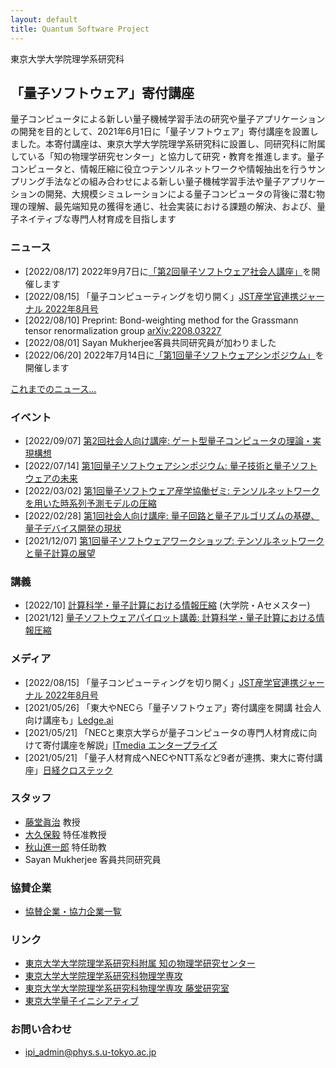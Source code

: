 ```yaml
---
layout: default
title: Quantum Software Project
---
```


東京大学大学院理学系研究科
##  「量子ソフトウェア」寄付講座

量子コンピュータによる新しい量子機械学習手法の研究や量子アプリケーションの開発を目的として、2021年6月1日に「量子ソフトウェア」寄付講座を設置しました。本寄付講座は、東京大学大学院理学系研究科に設置し、同研究科に附属している「知の物理学研究センター」と協力して研究・教育を推進します。量子コンピュータと、情報圧縮に役立つテンソルネットワークや情報抽出を行うサンプリング手法などの組み合わせによる新しい量子機械学習手法や量子アプリケーションの開発、大規模シミュレーションによる量子コンピュータの背後に潜む物理の理解、最先端知見の獲得を通じ、社会実装における課題の解決、および、量子ネイティブな専門人材育成を目指します

### ニュース


* [2022/08/17] 2022年9月7日に[「第2回量子ソフトウェア社会人講座」](openseminar202209)を開催します
* [2022/08/15] 「量子コンピューティングを切り開く」[JST産学官連携ジャーナル 2022年8月号](https://www.jst.go.jp/tt/journal/journal_contents/2022/08/2208-04_article.html)
* [2022/08/10] Preprint: Bond-weighting method for the Grassmann tensor renormalization group [arXiv:2208.03227](https://arxiv.org/abs/2208.03227)
* [2022/08/01] Sayan Mukherjee客員共同研究員が加わりました
* [2022/06/20] 2022年7月14日に[「第1回量子ソフトウェアシンポジウム」](symposium202207)を開催します

[これまでのニュース...](news.md)


### イベント

* [2022/09/07] [第2回社会人向け講座: ゲート型量子コンピュータの理論・実現構想](openseminar202209)
* [2022/07/14] [第1回量子ソフトウェアシンポジウム:  量子技術と量子ソフトウェアの未来](symposium202207)
* [2022/03/02] [第1回量子ソフトウェア産学協働ゼミ: テンソルネットワークを用いた時系列予測モデルの圧縮](joint202203)
* [2022/02/28] [第1回社会人向け講座: 量子回路と量子アルゴリズムの基礎、量子デバイス開発の現状](openseminar202202)
* [2021/12/07] [第1回量子ソフトウェアワークショップ: テンソルネットワークと量子計算の展望](workshop202112)

### 講義

* [2022/10] [計算科学・量子計算における情報圧縮](https://catalog.he.u-tokyo.ac.jp/detail?code=3752-094&year=2022) (大学院・Aセメスター)
* [2021/12] [量子ソフトウェアパイロット講義: 計算科学・量子計算における情報圧縮](https://github.com/utokyo-qsw/data-compression)

### メディア

* [2022/08/15] 「量子コンピューティングを切り開く」[JST産学官連携ジャーナル 2022年8月号](https://www.jst.go.jp/tt/journal/journal_contents/2022/08/2208-04_article.html)
* [2021/05/26] 「東大やNECら「量子ソフトウェア」寄付講座を開講 社会人向け講座も」[Ledge.ai](https://ledge.ai/u-tokyo-quantum-software/)
* [2021/05/21] 「NECと東京大学らが量子コンピュータの専門人材育成に向けて寄付講座を解説」[ITmedia エンタープライズ](https://www.itmedia.co.jp/enterprise/articles/2105/25/news041.html)
* [2021/05/21] 「量子人材育成へNECやNTT系など9者が連携、東大に寄付講座」[日経クロステック](https://xtech.nikkei.com/atcl/nxt/column/18/01537/00083/)

### スタッフ

* [藤堂眞治](https://exa.phys.s.u-tokyo.ac.jp/ja/members/wistaria) 教授
* [大久保毅](https://tsuyoshi-okubo.com) 特任准教授
* [秋山進一郎](https://akiyama-es.github.io/index.html) 特任助教
* Sayan Mukherjee 客員共同研究員

### 協賛企業

* [協賛企業・協力企業一覧](sponsor)

### リンク

* [東京大学大学院理学系研究科附属 知の物理学研究センター](https://www.phys.s.u-tokyo.ac.jp/lp/ipi/)
* [東京大学大学院理学系研究科物理学専攻](https://www.phys.s.u-tokyo.ac.jp/)
* [東京大学大学院理学系研究科物理学専攻 藤堂研究室](https://exa.phys.s.u-tokyo.ac.jp/)
* [東京大学量子イニシアティブ](https://www.u-tokyo.ac.jp/adm/fsi/ja/projects/quantum/project_00066.html)

### お問い合わせ

* [ipi_admin@phys.s.u-tokyo.ac.jp](mailto:ipi_admin@phys.s.u-tokyo.ac.jp)
